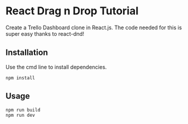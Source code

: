 # React Drag n Drop Tutorial 

Create a Trello Dashboard clone in React.js. The code needed for this is super easy thanks to react-dnd!

## Installation

Use the cmd line to install dependencies. 

```
npm install
```

## Usage

```
npm run build
npm run dev

